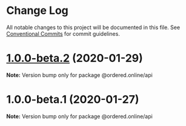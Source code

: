 # Change Log

All notable changes to this project will be documented in this file.
See [Conventional Commits](https://conventionalcommits.org) for commit guidelines.

# [1.0.0-beta.2](https://github.com/ordered-online/apps/compare/v1.0.0-beta.1...v1.0.0-beta.2) (2020-01-29)

**Note:** Version bump only for package @ordered.online/api

# 1.0.0-beta.1 (2020-01-27)

**Note:** Version bump only for package @ordered.online/api
